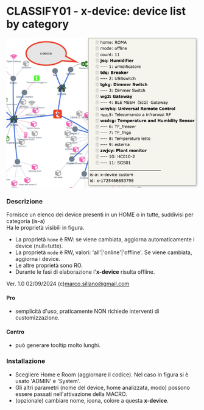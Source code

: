 # CLASSIFY01 - x-device: device list by category

![](https://github.com/msillano/IoTwebUI/blob/main/pics/Schermata9-04.jpg?raw=true)

### Descrizione
Fornisce un elenco dei device presenti in un HOME o in tutte, suddivisi per categoria (is-a)<br>
Ha le proprietà visibili in figura.
- La proprietà `home` è RW: se viene cambiata, aggiorna automaticamente i device (null=tutte).
- La proprietà `mode` è RW, valori: 'all'|'online'|'offline'. Se viene cambiata, aggiorna i device.
- Le altre proprietà sono RO.
- Durante le fasi di elaborazione l'**x-device** risulta offline. 

Ver. 1.0 02/09/2024  (c)marco.sillano@gmail.com 

#### Pro
- semplicità d'uso, praticamente NON richiede interventi di customizzazione.
 
#### Contro
- può generare tooltip molto lunghi.

### Installazione
- Scegliere Home e Room (aggiornare il codice). Nel caso in figura si è usato 'ADMIN' e 'System'.
- Gli altri parametri (nome del device, home analizzata, modo) possono essere passati nell'attivazione della MACRO.
- (opzionale) cambiare nome, icona, colore a questa **x-device**.


